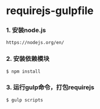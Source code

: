 # requirejs-gulpfile
### 1. 安装node.js

```sh
https://nodejs.org/en/
```
### 2. 安装依赖模块

```sh
$ npm install
```
### 3. 运行gulp命令，打包requirejs

```sh
$ gulp scripts
```
